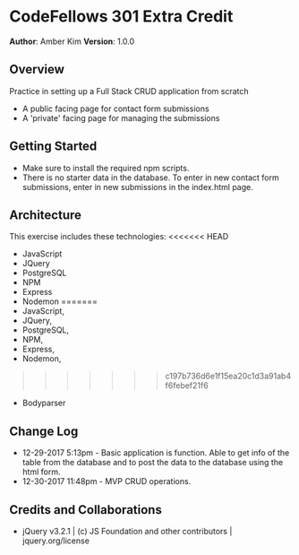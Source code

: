# CodeFellows 301 Extra Credit

**Author**: Amber Kim
**Version**: 1.0.0

## Overview
Practice in setting up a Full Stack CRUD application from scratch
* A public facing page for contact form submissions
* A 'private' facing page for managing the submissions

## Getting Started
* Make sure to install the required npm scripts.
* There is no starter data in the database. To enter in new contact form submissions, enter in new submissions in the index.html page.

## Architecture
This exercise includes these technologies:
<<<<<<< HEAD
* JavaScript
* JQuery
* PostgreSQL
* NPM
* Express
* Nodemon
=======
* JavaScript,
* JQuery,
* PostgreSQL,
* NPM,
* Express,
* Nodemon,
>>>>>>> c197b736d6e1f15ea20c1d3a91ab4f6febef21f6
* Bodyparser

## Change Log
* 12-29-2017 5:13pm - Basic application is function. Able to get info of the table from the database and to post the data to the database using the html form.
* 12-30-2017 11:48pm - MVP CRUD operations.

## Credits and Collaborations
* jQuery v3.2.1 | (c) JS Foundation and other contributors | jquery.org/license 
